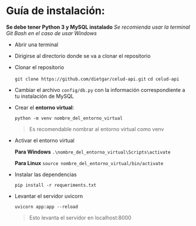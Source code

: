 # Guía de instalación:

**Se debe tener Python 3 y MySQL instalado**
_Se recomienda usar la terminal Git Bash en el caso de usar Windows_

- Abrir una terminal

- Dirigirse al directorio donde se va a clonar el repositorio

- Clonar el repositorio

  `git clone https://github.com/dietgar/celud-api.git`
  `cd celud-api`

- Cambiar el archivo `config/db.py` con la información correspondiente a tu instalación de MySQL

- Crear el **entorno virtual**:

  `python -m venv nombre_del_entorno_virtual`

  > Es recomendable nombrar al entorno virtual como venv

- Activar el entorno virtual

  **Para Windows**
  `.\nombre_del_entorno_virtual\Scripts\activate`

  **Para Linux**
  `source nombre_del_entorno_virtual/bin/activate`

- Instalar las dependencias

  `pip install -r requeriments.txt`

- Levantar el servidor uvicorn

  `uvicorn app:app --reload`

  > Esto levanta el servidor en localhost:8000
